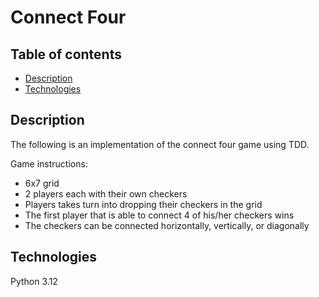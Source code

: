 # Connect Four

## Table of contents
* [Description](#description)
* [Technologies](#technologies)

<a id="description"></a>
## Description
The following is an implementation of the connect four game using TDD.

Game instructions:
* 6x7 grid
* 2 players each with their own checkers
* Players takes turn into dropping their checkers in the grid
* The first player that is able to connect 4 of his/her checkers wins
* The checkers can be connected horizontally, vertically, or diagonally

<a id="technologies"></a>
## Technologies
Python 3.12
